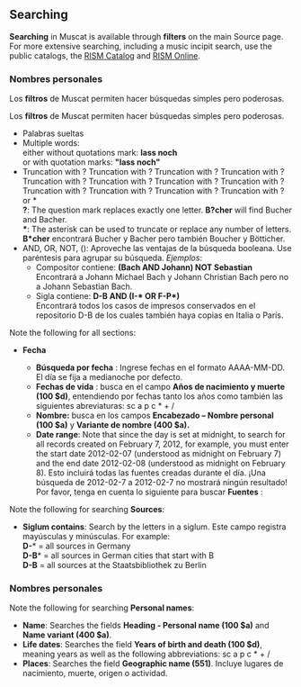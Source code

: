 ## Searching

**Searching** in Muscat is available through **filters** on the main Source page. For more extensive searching, including a music incipit search, use the public catalogs, the [RISM Catalog](https://opac.rism.info/) and [RISM Online](https://rism.online/).

### Nombres personales

Los **filtros** de Muscat permiten hacer búsquedas simples pero poderosas.

Los **filtros** de Muscat permiten hacer búsquedas simples pero poderosas.

- Palabras sueltas
- Multiple words:  
  either without quotations mark: **lass noch**   
  or with quotation marks: **"lass noch"**
- Truncation with ? Truncation with ? Truncation with ? Truncation with ? Truncation with ? Truncation with ? Truncation with ? Truncation with ? Truncation with ? Truncation with ? Truncation with ? Truncation with ? or \*  
  **?**: The question mark replaces exactly one letter. **B?cher** will find Bucher and Bacher.   
  **\***: The asterisk can be used to truncate or replace any number of letters. **B\*cher** encontrará Bucher y Bacher pero también Boucher y Bötticher.
- AND, OR, NOT, (): Aproveche las ventajas de la búsqueda booleana. Use paréntesis para agrupar su búsqueda. _Ejemplos_:
    - Compositor contiene: **(Bach AND Johann) NOT Sebastian**  
      Encontrará a Johann Michael Bach y Johann Christian Bach pero no a Johann Sebastian Bach.
    - Sigla contiene: **D-B AND (I-\* OR F-P\*)**  
      Encontrará todos los casos de impresos conservados en el repositorio D-B de los cuales también haya copias en Italia o París.

Note the following for all sections:

- **Fecha**

    - **Búsqueda por fecha** : Ingrese fechas en el formato AAAA-MM-DD. El día se fija a medianoche por defecto.
    - **Fechas de vida** : busca en el campo **Años de nacimiento y muerte (100 $d)**, entendiendo por fechas tanto los años como también las siguientes abreviaturas: sc a p c \* + /
    - **Nombre:** busca en los campos **Encabezado – Nombre personal (100 $a)** y **Variante de nombre (400 $a).**
    - **Date range**: Note that since the day is set at midnight, to search for all records created on February 7, 2012, for example, you must enter the start date 2012-02-07 (understood as midnight on February 7) and the end date 2012-02-08 (understood as midnight on February 8). Esto incluirá todas las fuentes creadas durante el día. ¡Una búsqueda de 2012-02-7 a 2012-02-7 no mostrará ningún resultado!  
      Por favor, tenga en cuenta lo siguiente para buscar **Fuentes** :

Note the following for searching **Sources**:

- **Siglum contains**: Search by the letters in a siglum. Este campo registra mayúsculas y minúsculas. For example:  
  **D-*** = all sources in Germany  
  **D-B*** = all sources in German cities that start with B  
  **D-B** = all sources at the Staatsbibliothek zu Berlin

### Nombres personales

Note the following for searching **Personal names**:

- **Name**: Searches the fields **Heading - Personal name (100 $a)** and **Name variant (400 $a)**.
- **Life dates**: Searches the field **Years of birth and death (100 $d)**, meaning years as well as the following abbreviations: sc a p c \* + /
- **Places**: Searches the field **Geographic name (551)**. Incluye lugares de nacimiento, muerte, origen o actividad.
